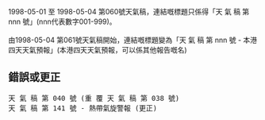 1998-05-01 至 1998-05-04 第060號天氣稿，連結嘅標題只係得「天 氣 稿 第 nnn 號」(nnn代表數字001-999)。<br/><br/>
由1998-05-04 第061號天氣稿開始，連結嘅標題變為「天 氣 稿 第 nnn 號 - 本港四天天氣預報」(本港四天天氣預報，可以係其他報告嘅名)


## 錯誤或更正
<pre>
天 氣 稿 第 040 號 (重 覆 天 氣 稿 第 038 號) 
天 氣 稿 第 141 號 - 熱帶氣旋警報 (更正)
</pre>
